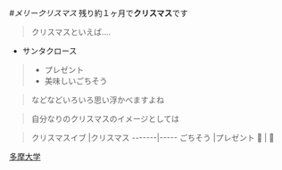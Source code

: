 #*メリークリスマス*
残り約１ヶ月で**クリスマス**です
>クリスマスといえば‥‥
* サンタクロース
>* プレゼント
>* 美味しいごちそう

>などなどいろいろ思い浮かべますよね

>自分なりのクリスマスのイメージとしては

>クリスマスイブ |クリスマス
-------|-----
ごちそう |プレゼント
:poultry_leg: | :gift:

[多摩大学](http://www.tama.ac.jp/)
